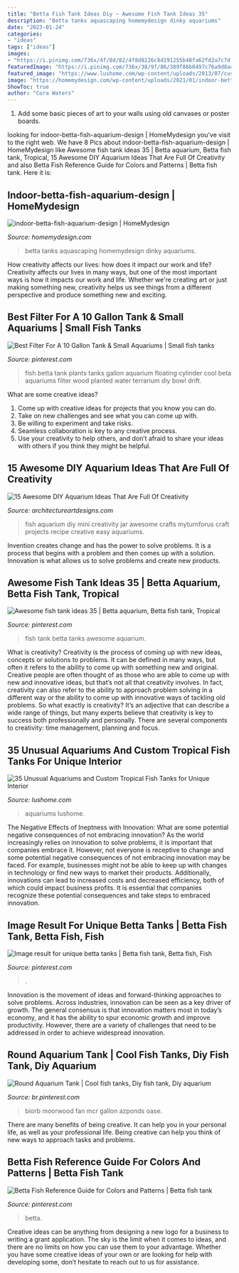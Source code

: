 ```yaml
---
title: "Betta Fish Tank Ideas Diy ~ Awesome Fish Tank Ideas 35"
description: "Betta tanks aquascaping homemydesign dinky aquariums"
date: "2023-01-24"
categories:
- "ideas"
tags: ["ideas"]
images:
- "https://i.pinimg.com/736x/4f/8d/82/4f8d8226c8d191255b48fa62fd2a7c7d.jpg"
featuredImage: "https://i.pinimg.com/736x/38/9f/86/389f86b0497c76a9d8a4d00bd4d33b25.jpg"
featured_image: "https://www.lushome.com/wp-content/uploads/2013/07/custom-aquariums-fish-tanks-24.jpg"
image: "https://homemydesign.com/wp-content/uploads/2021/01/indoor-betta-fish-aquarium-design.jpg"
ShowToc: true
author: "Cora Waters"
---
```



1) Add some basic pieces of art to your walls using old canvases or poster boards.

	

		
looking for indoor-betta-fish-aquarium-design | HomeMydesign you've visit to the right web. We have 8 Pics about indoor-betta-fish-aquarium-design | HomeMydesign like Awesome fish tank ideas 35 | Betta aquarium, Betta fish tank, Tropical, 15 Awesome DIY Aquarium Ideas That Are Full Of Creativity and also Betta Fish Reference Guide for Colors and Patterns | Betta fish tank. Here it is:
		
    
## Indoor-betta-fish-aquarium-design | HomeMydesign

<img loading=lazy src="https://homemydesign.com/wp-content/uploads/2021/01/indoor-betta-fish-aquarium-design.jpg" onerror="this.onerror=null;this.src='https://tse3.mm.bing.net/th?id=OIP.1PY4UsZnul2B8QvWgy8pIAHaLF&amp;pid=15.1';" alt="indoor-betta-fish-aquarium-design | HomeMydesign">

_Source: homemydesign.com_

>betta tanks aquascaping homemydesign dinky aquariums. 

	

How creativity affects our lives: how does it impact our work and life?
Creativity affects our lives in many ways, but one of the most important ways is how it impacts our work and life. Whether we're creating art or just making something new, creativity helps us see things from a different perspective and produce something new and exciting.

    
## Best Filter For A 10 Gallon Tank &amp; Small Aquariums | Small Fish Tanks

<img loading=lazy src="https://i.pinimg.com/736x/02/b3/73/02b3734b6592fdd7266175f29538dd09.jpg" onerror="this.onerror=null;this.src='https://tse1.mm.bing.net/th?id=OIP.4NRRR6iqzAhWYLrEeo79lAHaJ4&amp;pid=15.1';" alt="Best Filter For A 10 Gallon Tank &amp; Small Aquariums | Small fish tanks">

_Source: pinterest.com_

>fish betta tank plants tanks gallon aquarium floating cylinder cool beta aquariums filter wood planted water terrarium diy bowl drift. 

	

What are some creative ideas?
1. Come up with creative ideas for projects that you know you can do.
2. Take on new challenges and see what you can come up with. 
3. Be willing to experiment and take risks. 
4. Seamless collaboration is key to any creative process. 
5. Use your creativity to help others, and don’t afraid to share your ideas with others if you think they might be helpful.

    
## 15 Awesome DIY Aquarium Ideas That Are Full Of Creativity

<img loading=lazy src="https://www.architectureartdesigns.com/wp-content/uploads/2017/12/15-Awesome-DIY-Aquarium-Ideas-That-Are-Full-Of-Creativity-5.jpg" onerror="this.onerror=null;this.src='https://tse1.mm.bing.net/th?id=OIP.hb9o3QwSVQjH2kjfyrWA4wHaKf&amp;pid=15.1';" alt="15 Awesome DIY Aquarium Ideas That Are Full Of Creativity">

_Source: architectureartdesigns.com_

>fish aquarium diy mini creativity jar awesome crafts myturnforus craft projects recipe creative easy aquariums. 

	

Invention creates change and has the power to solve problems. It is a process that begins with a problem and then comes up with a solution. Innovation is what allows us to solve problems and create new products.

    
## Awesome Fish Tank Ideas 35 | Betta Aquarium, Betta Fish Tank, Tropical

<img loading=lazy src="https://i.pinimg.com/736x/61/c1/0f/61c10fb94d24cdb9272c32ef24db908c.jpg" onerror="this.onerror=null;this.src='https://tse3.mm.bing.net/th?id=OIP.tITVwxzYlta72Aa9TziRqQHaLE&amp;pid=15.1';" alt="Awesome fish tank ideas 35 | Betta aquarium, Betta fish tank, Tropical">

_Source: pinterest.com_

>fish tank betta tanks awesome aquarium. 

	

What is creativity?
Creativity is the process of coming up with new ideas, concepts or solutions to problems. It can be defined in many ways, but often it refers to the ability to come up with something new and original. Creative people are often thought of as those who are able to come up with new and innovative ideas, but that’s not all that creativity involves. In fact, creativity can also refer to the ability to approach problem solving in a different way or the ability to come up with innovative ways of tackling old problems.
So what exactly is creativity? It’s an adjective that can describe a wide range of things, but many experts believe that creativity is key to success both professionally and personally. There are several components to creativity: time management, planning and focus.

    
## 35 Unusual Aquariums And Custom Tropical Fish Tanks For Unique Interior

<img loading=lazy src="https://www.lushome.com/wp-content/uploads/2013/07/custom-aquariums-fish-tanks-24.jpg" onerror="this.onerror=null;this.src='https://tse1.mm.bing.net/th?id=OIP.vpda4k2mwiidZpMH9dtUBwAAAA&amp;pid=15.1';" alt="35 Unusual Aquariums and Custom Tropical Fish Tanks for Unique Interior">

_Source: lushome.com_

>aquariums lushome. 

	

The Negative Effects of Ineptness with Innovation: What are some potential negative consequences of not embracing innovation?
As the world increasingly relies on innovation to solve problems, it is important that companies embrace it. However, not everyone is receptive to change and some potential negative consequences of not embracing innovation may be faced. For example, businesses might not be able to keep up with changes in technology or find new ways to market their products. Additionally, innovations can lead to increased costs and decreased efficiency, both of which could impact business profits. It is essential that companies recognize these potential consequences and take steps to embraced innovation.

    
## Image Result For Unique Betta Tanks | Betta Fish Tank, Betta Fish, Fish

<img loading=lazy src="https://i.pinimg.com/736x/38/9f/86/389f86b0497c76a9d8a4d00bd4d33b25.jpg" onerror="this.onerror=null;this.src='https://tse1.mm.bing.net/th?id=OIP.WyJZDtgFdffAM_Nf_T5reQHaJ3&amp;pid=15.1';" alt="Image result for unique betta tanks | Betta fish tank, Betta fish, Fish">

_Source: pinterest.com_

>. 

	

Innovation is the movement of ideas and forward-thinking approaches to solve problems. Across industries, innovation can be seen as a key driver of growth. The general consensus is that innovation matters most in today’s economy, and it has the ability to spur economic growth and improve productivity. However, there are a variety of challenges that need to be addressed in order to achieve widespread innovation.

    
## Round Aquarium Tank | Cool Fish Tanks, Diy Fish Tank, Diy Aquarium

<img loading=lazy src="https://i.pinimg.com/736x/4a/72/1b/4a721b650ff16f5110da011db9cf3619.jpg" onerror="this.onerror=null;this.src='https://tse3.mm.bing.net/th?id=OIP.D6A2jDyVyRUYhQpFmNSn9wHaHa&amp;pid=15.1';" alt="Round Aquarium Tank | Cool fish tanks, Diy fish tank, Diy aquarium">

_Source: br.pinterest.com_

>biorb moorwood fan mcr gallon azponds oase. 

	

There are many benefits of being creative. It can help you in your personal life, as well as your professional life. Being creative can help you think of new ways to approach tasks and problems.

    
## Betta Fish Reference Guide For Colors And Patterns | Betta Fish Tank

<img loading=lazy src="https://i.pinimg.com/736x/4f/8d/82/4f8d8226c8d191255b48fa62fd2a7c7d.jpg" onerror="this.onerror=null;this.src='https://tse4.mm.bing.net/th?id=OIP.QBzMrwSVawi5gzSEIXYsJQHaLG&amp;pid=15.1';" alt="Betta Fish Reference Guide for Colors and Patterns | Betta fish tank">

_Source: pinterest.com_

>betta. 

	

Creative ideas can be anything from designing a new logo for a business to writing a grant application. The sky is the limit when it comes to ideas, and there are no limits on how you can use them to your advantage. Whether you have some creative ideas of your own or are looking for help with developing some, don’t hesitate to reach out to us for assistance.

